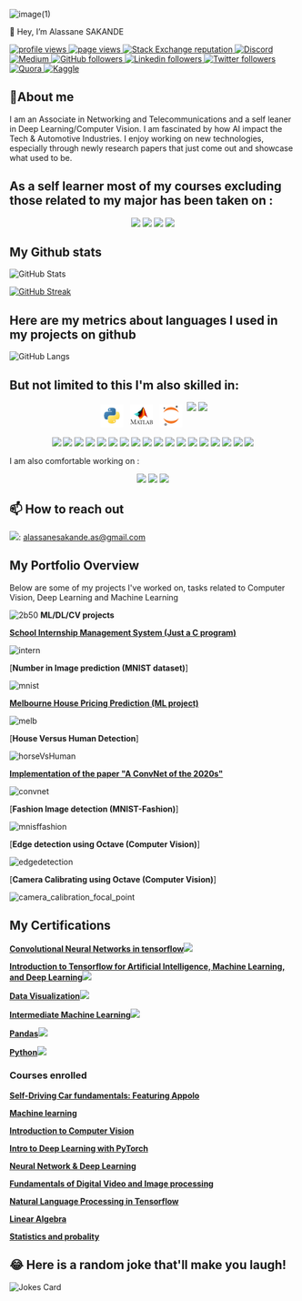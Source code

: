 ![image(1)](https://user-images.githubusercontent.com/84173235/177864958-04ca5de0-9918-42ae-b4db-cf48d834e6a7.png)

👋 Hey, I’m Alassane SAKANDE

<p align="left">
  <a href="https://github.com/AlassaneSakande/AlassaneSakande">
    <img src="https://komarev.com/ghpvc/?username=codemaker2015&color=red" alt="profile views" />
  </a>
  <a href="https://github.com/AlassaneSakande/AlassaneSakande">
    <img src="https://visitor-badge.glitch.me/badge?page_id=page.id" alt="page views" />
  </a>
  <a href="https://stackoverflow.com/users/15955566/alassane-sak">
    <img alt="Stack Exchange reputation" src="https://img.shields.io/stackexchange/stackoverflow/r/7103882?color=orange&label=reputation&logo=stackoverflow">
  </a>
  <a href="https://discord.com/channels/994654623447122040/994654623447122043">
    <img alt="Discord" src="https://img.shields.io/badge/discord-15+-green?color=green&logo=hackerrank">
  </a>
   <a href="https://medium.com/@alassanesakande.as">
    <img alt="Medium" src="https://img.shields.io/badge/medium-40+-lightgrey?color=lightgrey&logo=medium">
  </a>
  <a href="https://github.com/AlassaneSakande?tab=followers">
    <img alt="GitHub followers" src="https://img.shields.io/github/followers/codemaker2015?color=yellow&logo=github">
  </a>
  <a href="https://www.linkedin.com/in/alassane-sakande-b856891a0/">
    <img alt="Linkedin followers" src="https://img.shields.io/badge/followers-26-blue?color=blue&logo=linkedin">
  </a>
  <a href="https://twitter.com/home">
    <img alt="Twitter followers" src="https://img.shields.io/badge/Twitter-1DA1F2?style=for-the-badge&logo=twitter&logoColor=white">
  </a>
  
   <a href="  https://www.quora.com/profile/Alassane-Sakande">
    <img alt="Quora" src="https://img.shields.io/badge/Quora-%23B92B27.svg?&style=for-the-badge&logo=Quora&logoColor=white">
  </a>
  
   <a href=" https://www.kaggle.com/alassanesakande">
    <img alt="Kaggle" src="https://img.shields.io/badge/Kaggle-20BEFF?style=for-the-badge&logo=Kaggle&logoColor=white">
  </a>
  
</p>

## 👀About me 

I am an Associate in Networking and Telecommunications and a self leaner in Deep Learning/Computer Vision. I am fascinated by how AI impact the Tech & Automotive Industries.
I enjoy working on new technologies, especially through newly research papers that just come out and showcase what used to be.

## As a self learner most of my courses excluding those related to my major has been taken on :

<p align="center">
<img src="https://img.shields.io/badge/Coursera-0056D2?style=for-the-badge&logo=Coursera&logoColor=white"/>
<img src="https://img.shields.io/badge/Udacity-grey?style=for-the-badge&logo=udacity&logoColor=#5FCFEE"/>
<img src="https://img.shields.io/badge/Udemy-EC5252?style=for-the-badge&logo=Udemy&logoColor=white"/>
<img src="https://img.shields.io/badge/Datacamp-05192D?style=for-the-badge&logo=datacamp&logoColor=65FF8F"/>
</p>

## My Github stats

![GitHub Stats](https://github-readme-stats.vercel.app/api?username=AlassaneSakande&show_icons=true&theme=radical)

[![GitHub Streak](https://github-readme-streak-stats.herokuapp.com?user=AlassaneSakande&theme=blueberry&date_format=M%20j%5B%2C%20Y%5D)](https://git.io/streak-stats)

## Here are my metrics about languages I used in my projects on github

![GitHub Langs](https://github-readme-stats.vercel.app/api/top-langs/?username=AlassaneSakande&layout=compact&theme=blue-green)

## But not limited to this I'm also skilled in:
<p align="center">
<img src="https://raw.githubusercontent.com/github/explore/80688e429a7d4ef2fca1e82350fe8e3517d3494d/topics/python/python.png" alt="Python" height="40" style="vertical-align:top; margin:4px">
<img src="https://raw.githubusercontent.com/github/explore/80688e429a7d4ef2fca1e82350fe8e3517d3494d/topics/matlab/matlab.png" alt="matlab" height="40" style="vertical-align:top; margin:4px">
<img src="https://raw.githubusercontent.com/github/explore/80688e429a7d4ef2fca1e82350fe8e3517d3494d/topics/jupyter-notebook/jupyter-notebook.png" alt="jupyter-notebook" height="40" style="vertical-align:top; margin:4px">
<img src="https://img.shields.io/badge/R-276DC3?style=for-the-badge&logo=r&logoColor=white"/>
<img src="https://img.shields.io/badge/C-00599C?style=for-the-badge&logo=c&logoColor=white"/>
</p>

<p align="center">
<img src="https://img.shields.io/badge/PyTorch-EE4C2C?style=for-the-badge&logo=PyTorch&logoColor=white"/>
<img src="https://img.shields.io/badge/TensorFlow-FF6F00?style=for-the-badge&logo=tensorflow&logoColor=white"/>
<img src="https://img.shields.io/badge/Keras-D00000?style=for-the-badge&logo=Keras&logoColor=white"/>
<img src="https://img.shields.io/badge/conda-342B029.svg?&style=for-the-badge&logo=anaconda&logoColor=white"/>
<img src="https://img.shields.io/badge/Docker-2CA5E0?style=for-the-badge&logo=docker&logoColor=white"/>
<img src="https://img.shields.io/badge/Jupyter-F37626.svg?&style=for-the-badge&logo=Jupyter&logoColor=white"/>
<img src="https://img.shields.io/badge/kubernetes-326ce5.svg?&style=for-the-badge&logo=kubernetes&logoColor=white"/>
<img src="https://img.shields.io/badge/OpenCV-27338e?style=for-the-badge&logo=OpenCV&logoColor=white"/>
<img src="https://img.shields.io/badge/Numpy-777BB4?style=for-the-badge&logo=numpy&logoColor=white"/>
<img src="https://img.shields.io/badge/Pandas-2C2D72?style=for-the-badge&logo=pandas&logoColor=white"/>
<img src="https://img.shields.io/badge/SciPy-654FF0?style=for-the-badge&logo=SciPy&logoColor=white"/>
<img src="https://img.shields.io/badge/scikit_learn-F7931E?style=for-the-badge&logo=scikit-learn&logoColor=white"/>
<img src="https://img.shields.io/badge/Colab-F9AB00?style=for-the-badge&logo=googlecolab&color=525252"/>
<img src="https://img.shields.io/badge/Emacs-%237F5AB6.svg?&style=for-the-badge&logo=gnu-emacs&logoColor=white"/>
<img src="https://img.shields.io/badge/PyCharm-000000.svg?&style=for-the-badge&logo=PyCharm&logoColor=white"/>
<img src="https://img.shields.io/badge/Spyder%20Ide-FF0000?style=for-the-badge&logo=spyder%20ide&logoColor=white"/>
<img src="https://img.shields.io/badge/VIM-%2311AB00.svg?&style=for-the-badge&logo=vim&logoColor=white"/>
<img src="https://img.shields.io/badge/LaTeX-47A141?style=for-the-badge&logo=LaTeX&logoColor=white"/>
</p>

I am also comfortable working on :
<p align="center">
<img src="https://img.shields.io/badge/Linux-FCC624?style=for-the-badge&logo=linux&logoColor=black"/>
<img src="https://img.shields.io/badge/Ubuntu-E95420?style=for-the-badge&logo=ubuntu&logoColor=white"/>
<img src="https://img.shields.io/badge/Windows-0078D6?style=for-the-badge&logo=windows&logoColor=white"/>
</p>


## 📫 How to reach out
<img src="https://img.shields.io/badge/Gmail-D14836?style=for-the-badge&logo=gmail&logoColor=white"/>: alassanesakande.as@gmail.com

## My Portfolio Overview
Below are some of my projects I've worked on, tasks related to Computer Vision, Deep Learning and Machine Learning

![2b50](https://user-images.githubusercontent.com/84173235/177977728-66fec2f2-8320-4c91-8e0e-71dbf37a7d28.png) **ML/DL/CV projects**

[**School Internship Management System (Just a C program)**](https://github.com/AlassaneSakande/School-Internship-Management-sytem)

![intern](https://user-images.githubusercontent.com/84173235/177986010-4f08e43d-cafc-4314-b2aa-6e54423a7511.jpeg)

[**Number in Image prediction (MNIST dataset)**]

![mnist](https://user-images.githubusercontent.com/84173235/177978540-add97a1b-1ca3-4149-adac-b00cb2505e42.jpeg)

[**Melbourne House Pricing Prediction (ML project)**](https://github.com/AlassaneSakande/Melbourne-House-Price-Prediction)

![melb](https://user-images.githubusercontent.com/84173235/177981587-3214c4a0-67a6-43d5-860f-5255b5ad96f9.jpeg)

[**House Versus Human Detection**]

![horseVsHuman](https://user-images.githubusercontent.com/84173235/177984461-498b76f5-48eb-4a61-a26f-9f7c21e3f4e7.png)

[**Implementation of the paper "A ConvNet of the 2020s"**](https://github.com/AlassaneSakande/A-ConvNet-of-2020s)

![convnet](https://user-images.githubusercontent.com/84173235/177984875-2a10285a-30f4-4e36-ac73-2f83ea73ac0a.png)

[**Fashion Image detection (MNIST-Fashion)**]

![mnisffashion](https://user-images.githubusercontent.com/84173235/177985074-b459a24c-2173-4298-b3c5-959c619981b2.png)

[**Edge detection using Octave (Computer Vision)**]

![edgedetection](https://user-images.githubusercontent.com/84173235/177985209-ce5b74a5-b185-4ca1-ab93-ce2b561f0e18.jpg)

[**Camera Calibrating using Octave (Computer Vision)**]

![camera_calibration_focal_point](https://user-images.githubusercontent.com/84173235/177985298-a5728c47-44a9-4053-958f-8e854d7054e0.png)


## My Certifications

[**Convolutional Neural Networks in tensorflow**](https://www.coursera.org/verify/M35KHS68D3TV)<img src="https://img.shields.io/badge/Coursera-0056D2?style=for-the-badge&logo=Coursera&logoColor=white"/>

[**Introduction to Tensorflow for Artificial Intelligence, Machine Learning, and Deep Learning**](https://www.coursera.org/verify/YMJH4WC8TVF2)<img src="https://img.shields.io/badge/Coursera-0056D2?style=for-the-badge&logo=Coursera&logoColor=white"/>

[**Data Visualization**](https://www.kaggle.com/learn/certification/AlassaneSakande/data-visualization)<img src="https://img.shields.io/badge/Kaggle-20BEFF?style=for-the-badge&logo=Kaggle&logoColor=white">

[**Intermediate Machine Learning**](https://www.kaggle.com/learn/certification/alassanesakande/intermediate-machine-learning)<img src="https://img.shields.io/badge/Kaggle-20BEFF?style=for-the-badge&logo=Kaggle&logoColor=white">

[**Pandas**](https://www.kaggle.com/learn/certification/alassanesakande/pandas)<img src="https://img.shields.io/badge/Kaggle-20BEFF?style=for-the-badge&logo=Kaggle&logoColor=white">

[**Python**](https://www.kaggle.com/learn/certification/alassanesakande/python)<img src="https://img.shields.io/badge/Kaggle-20BEFF?style=for-the-badge&logo=Kaggle&logoColor=white">


### Courses enrolled

[**Self-Driving Car fundamentals: Featuring Appolo**](https://learn.udacity.com/courses/ud0419)

[**Machine learning**](https://learn.udacity.com/courses/ud262)

[**Introduction to Computer Vision**](https://learn.udacity.com/courses/ud810)

[**Intro to Deep Learning with PyTorch**](https://learn.udacity.com/courses/ud188)

[**Neural Network & Deep Learning**](https://www.coursera.org/learn/neural-networks-deep-learning/home/welcome)

[**Fundamentals of Digital Video and Image processing**](https://www.coursera.org/learn/digital/home)

[**Natural Language Processing in Tensorflow**](https://www.coursera.org/learn/natural-language-processing-tensorflow/home)

[**Linear Algebra**](https://www.khanacademy.org/math/linear-algebra/vectors-and-spaces)

[**Statistics and probality**](https://www.khanacademy.org/math/statistics-probability/analyzing-categorical-data)


## 😂 Here is a random joke that'll make you laugh!
![Jokes Card](https://readme-jokes.vercel.app/api) 


<!---
AlassaneSakande/AlassaneSakande is a ✨ special ✨ repository because its `README.md` (this file) appears on your GitHub profile.
You can click the Preview link to take a look at your changes.
--->

